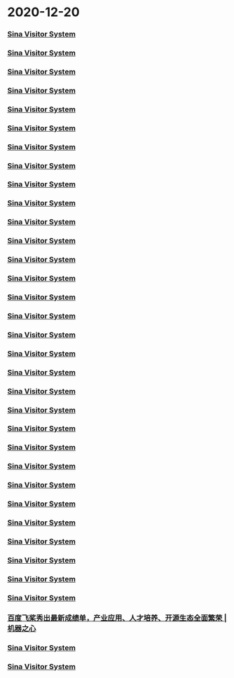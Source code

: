 
# 2020-12-20

### [Sina Visitor System](https://weibo.com/1402400261/JzhkGi4zb)

### [Sina Visitor System](https://weibo.com/1402400261/JzheQ3ZGG)

### [Sina Visitor System](https://weibo.com/1402400261/JzhLXqhI5)

### [Sina Visitor System](https://weibo.com/1402400261/JzhVH5DAU)

### [Sina Visitor System](https://weibo.com/1402400261/JziyxpxC5)

### [Sina Visitor System](https://weibo.com/1402400261/JziKExVL0)

### [Sina Visitor System](https://weibo.com/1402400261/JziBPwclH)

### [Sina Visitor System](https://weibo.com/1402400261/Jzivnb3lU)

### [Sina Visitor System](https://weibo.com/1402400261/JzitlzNog)

### [Sina Visitor System](https://weibo.com/1402400261/JzirndLcR)

### [Sina Visitor System](https://weibo.com/1402400261/JzhY38qVZ)

### [Sina Visitor System](https://weibo.com/1402400261/JzhTHyuwk)

### [Sina Visitor System](https://weibo.com/1402400261/Jzi5o7tBu)

### [Sina Visitor System](https://weibo.com/1402400261/JzkHuFwQQ)

### [Sina Visitor System](https://weibo.com/1402400261/JzkEpuAKe)

### [Sina Visitor System](https://weibo.com/1402400261/JzkDO2sY6)

### [Sina Visitor System](https://weibo.com/1402400261/JzkB5CAfj)

### [Sina Visitor System](https://weibo.com/1402400261/JzkzUBc7P)

### [Sina Visitor System](https://weibo.com/1402400261/Jzkzen6ju)

### [Sina Visitor System](https://weibo.com/1402400261/Jzmvj0QDj)

### [Sina Visitor System](https://weibo.com/1402400261/Jzmsjmbmd)

### [Sina Visitor System](https://weibo.com/1402400261/JzmtkDrKO)

### [Sina Visitor System](https://weibo.com/1402400261/JzmIT9W5N)

### [Sina Visitor System](https://weibo.com/1402400261/JzmI4D4z3)

### [Sina Visitor System](https://weibo.com/1402400261/JzmD91uDG)

### [Sina Visitor System](https://weibo.com/1402400261/JznFcsi0y)

### [Sina Visitor System](https://weibo.com/1402400261/Jzn0IdRBE)

### [Sina Visitor System](https://weibo.com/1402400261/JzmWEcRrh)

### [Sina Visitor System](https://weibo.com/1402400261/JzmVP8Ypd)

### [Sina Visitor System](https://weibo.com/1402400261/JzmAgwBFo)

### [Sina Visitor System](https://weibo.com/1402400261/JzmRTAlyH)

### [百度飞桨秀出最新成绩单，产业应用、人才培养、开源生态全面繁荣 | 机器之心](https://www.jiqizhixin.com/articles/2020-12-20)

### [Sina Visitor System](https://weibo.com/1402400261/JznOjaEq8)

### [Sina Visitor System](https://weibo.com/1402400261/JznMb7NBB)